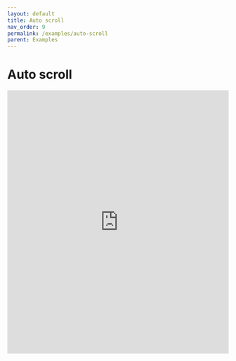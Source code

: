 ```yaml
---
layout: default
title: Auto scroll
nav_order: 9
permalink: /examples/auto-scroll
parent: Examples
---
```


# Auto scroll

<iframe style="width: 100%; height: 600px; border: 0;" loading="lazy" src="https://gist.dumber.app/?gist=d35c8847413f0a816bed48cc851fc1c3&open=src%2Flist-container.js&open=src%2Flist-container.html"></iframe>

